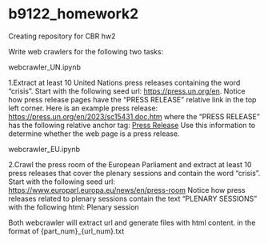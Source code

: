 # b9122_homework2
 Creating repository for CBR hw2

Write web crawlers for the following two tasks:

webcrawler_UN.ipynb

1.Extract at least 10 United Nations press releases containing the word “crisis”. Start with the 
following seed url: https://press.un.org/en. Notice how press release pages have the “PRESS 
RELEASE” relative link in the top left corner. Here is an example press release:
https://press.un.org/en/2023/sc15431.doc.htm where the “PRESS RELEASE” has the following 
relative anchor tag: 
<a href="/en/press-release" hreflang="en">Press Release</a>
Use this information to determine whether the web page is a press release. 

webcrawler_EU.ipynb

2.Crawl the press room of the European Parliament and extract at least 10 press releases that cover 
the plenary sessions and contain the word “crisis”. Start with the following seed url:
https://www.europarl.europa.eu/news/en/press-room
Notice how press releases related to plenary sessions contain the text “PLENARY SESSIONS”
with the following html:
<span class="ep_name">Plenary session</span>

Both webcrawler will extract url and generate files with html content.
in the format of {part_num}_{url_num}.txt